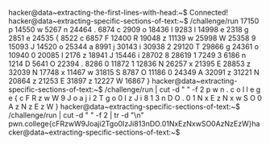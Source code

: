 hacker@data~extracting-the-first-lines-with-head:~$ 
Connected!                                                                        
hacker@data~extracting-specific-sections-of-text:~$ /challenge/run
17150 p
14550 w
5267 n
24464 .
6874 c
2909 o
18436 l
9283 l
14998 e
2318 g
2851 e
24535 {
8522 c
6857 F
12400 R
19048 z
11139 w
25998 W
25358 9
15093 J
14520 o
25344 a
8991 j
30143 i
30938 2
29120 T
29866 g
24361 o
10940 0
20085 I
2176 z
18941 J
15446 i
28702 8
28619 1
7249 3
6186 n
1214 D
5641 O
22394 .
8286 0
11872 1
12836 N
26257 x
21395 E
28853 z
32039 N
17748 x
11467 w
31815 S
8787 O
11186 0
24349 A
32091 z
31221 N
20864 z
21253 E
31897 z
12227 W
16867 }
hacker@data~extracting-specific-sections-of-text:~$ /challenge/run | cut -d " " -f 2
p
w
n
.
c
o
l
l
e
g
e
{
c
F
R
z
w
W
9
J
o
a
j
i
2
T
g
o
0
I
z
J
i
8
1
3
n
D
O
.
0
1
N
x
E
z
N
x
w
S
O
0
A
z
N
z
E
z
W
}
hacker@data~extracting-specific-sections-of-text:~$ /challenge/run | cut -d " " -f 2 | tr -d "\n"
pwn.college{cFRzwW9Joaji2Tgo0IzJi813nDO.01NxEzNxwSO0AzNzEzW}hacker@data~extracting-specific-sections-of-text:~$ 
